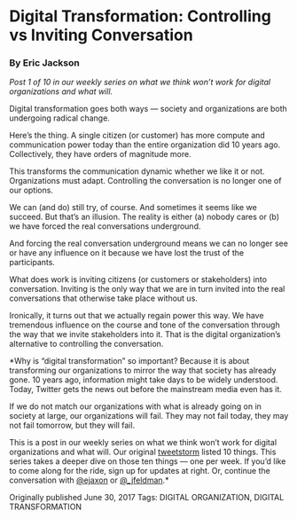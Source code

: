 # Digital Transformation: Controlling vs Inviting Conversation
### By Eric Jackson

*Post 1 of 10 in our weekly series on what we think won’t work for digital organizations and what will.*

Digital transformation goes both ways — society and organizations are both undergoing radical change.

Here’s the thing. A single citizen (or customer) has more compute and communication power today than the entire organization did 10 years ago. Collectively, they have orders of magnitude more.

This transforms the communication dynamic whether we like it or not. Organizations must adapt. Controlling the conversation is no longer one of our options.

We can (and do) still try, of course. And sometimes it seems like we succeed. But that’s an illusion. The reality is either (a) nobody cares or (b) we have forced the real conversations underground.

And forcing the real conversation underground means we can no longer see or have any influence on it because we have lost the trust of the participants.

What does work is inviting citizens (or customers or stakeholders) into conversation. Inviting is the only way that we are in turn invited into the real conversations that otherwise take place without us.

Ironically, it turns out that we actually regain power this way. We have tremendous influence on the course and tone of the conversation through the way that we invite stakeholders into it. That is the digital organization’s alternative to controlling the conversation.

*Why is “digital transformation” so important? Because it is about transforming our organizations to mirror the way that society has already gone. 10 years ago, information might take days to be widely understood. Today,  Twitter gets the news out before the mainstream media even has it.

If we do not match our organizations with what is already going on in society at large, our organizations will fail. They may not fail today, they may not fail tomorrow, but they will fail.

This is a post in our weekly series on what we think won’t work for digital organizations and what will. Our original [tweetstorm](https://twitter.com/i/moments/878268741989130240?utm_content=buffer21152&utm_medium=social&utm_source=twitter.com&utm_campaign=buffer) listed 10 things. This series takes a deeper dive on those ten things — one per week. If you’d like to come along for the ride, sign up for updates at right. Or, continue the conversation with [@ejaxon](https://twitter.com/ejaxon) or [@_jfeldman](http://twitter.com/_jfeldman).*


Originally published June 30, 2017
Tags: DIGITAL ORGANIZATION, DIGITAL TRANSFORMATION

